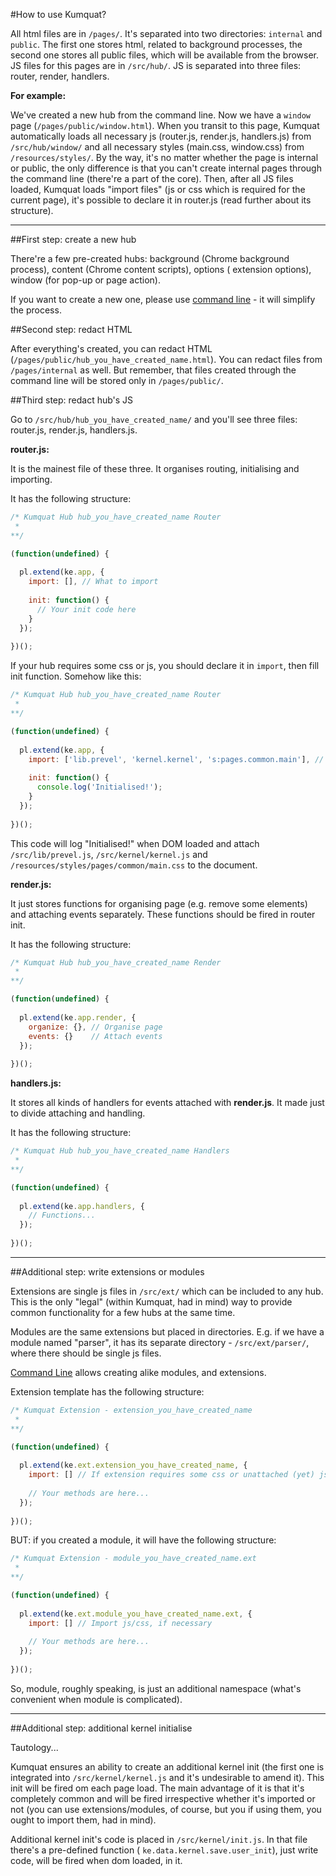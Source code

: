 #How to use Kumquat?

All html files are in `/pages/`. It's separated into two directories: `internal` and `public`. The first one stores
html, related to background processes, the second one stores all public files, which will be available from the browser. 
JS files for this pages are in `/src/hub/`. JS is separated into three files: router, render, handlers.

__For example:__

We've created a new hub from the command line. Now we have a `window` page (`/pages/public/window.html`). 
When you transit to this page, Kumquat automatically loads all necessary js 
(router.js, render.js, handlers.js) from `/src/hub/window/` and all necessary styles (main.css, window.css) from `/resources/styles/`. By the way, it's no matter whether the page is internal or 
public, the only difference is that you can't create internal pages through the command line (there're a part of the core). 
Then, after all JS files loaded, Kumquat loads "import files" (js or css which is required for the current page), it's 
possible to declare it in router.js (read further about its structure).

---

##First step: create a new hub

There're a few pre-created hubs: background (Chrome background process), content (Chrome content scripts), options (
extension options), window (for pop-up or page action). 

If you want to create a new one, please use 
[command line](https://github.com/chernikovalexey/Kumquat/blob/master/documentation/CommandLine.md) - 
it will simplify the process.

##Second step: redact HTML

After everything's created, you can redact HTML (`/pages/public/hub_you_have_created_name.html`). You can redact 
files from `/pages/internal` as well. But remember, that files created through the command line will be stored only
in `/pages/public/`.

##Third step: redact hub's JS

Go to `/src/hub/hub_you_have_created_name/` and you'll see three files: router.js, render.js, handlers.js. 

__router.js:__

It is the mainest file of these three. It organises routing, initialising and importing.

It has the following structure:

```javascript
/* Kumquat Hub hub_you_have_created_name Router
 * 
**/

(function(undefined) {
  
  pl.extend(ke.app, {
    import: [], // What to import
             
    init: function() {
      // Your init code here
    }
  });
  
})();
```

If your hub requires some css or js, you should declare it in `import`, then fill init function. Somehow like this:

```javascript
/* Kumquat Hub hub_you_have_created_name Router
 * 
**/

(function(undefined) {
  
  pl.extend(ke.app, {
    import: ['lib.prevel', 'kernel.kernel', 's:pages.common.main'], // What to import
             
    init: function() {
      console.log('Initialised!');
    }
  });
  
})();
```

This code will log "Initialised!" when DOM loaded and attach `/src/lib/prevel.js`, `/src/kernel/kernel.js` and 
`/resources/styles/pages/common/main.css` to the document.

__render.js:__

It just stores functions for organising page (e.g. remove some elements) and attaching events separately. 
These functions should be fired in router init.

It has the following structure:

```javascript
/* Kumquat Hub hub_you_have_created_name Render
 * 
**/

(function(undefined) {
  
  pl.extend(ke.app.render, {
    organize: {}, // Organise page
    events: {}    // Attach events
  });
  
})();
```

__handlers.js:__

It stores all kinds of handlers for events attached with __render.js__. It made just to divide attaching and handling.

It has the following structure:

```javascript
/* Kumquat Hub hub_you_have_created_name Handlers
 * 
**/

(function(undefined) {
  
  pl.extend(ke.app.handlers, {
    // Functions...
  });
  
})();
```

---

##Additional step: write extensions or modules

Extensions are single js files in `/src/ext/` which can be included to any hub. This is the only "legal" 
(within Kumquat, had in mind) way to provide common functionality for a few hubs at the same time.

Modules are the same extensions but placed in directories. E.g. if we have a module named "parser", it has 
its separate directory - `/src/ext/parser/`, where there should be single js files.

[Command Line](https://github.com/chernikovalexey/Kumquat/blob/master/documentation/CommandLine.md) allows creating 
alike modules, and extensions.

Extension template has the following structure:

```javascript
/* Kumquat Extension - extension_you_have_created_name
 *
**/

(function(undefined) {
  
  pl.extend(ke.ext.extension_you_have_created_name, {
    import: [] // If extension requires some css or unattached (yet) js
    
    // Your methods are here...
  });
  
})();
```

BUT: if you created a module, it will have the following structure:

```javascript
/* Kumquat Extension - module_you_have_created_name.ext
 *
**/

(function(undefined) {
  
  pl.extend(ke.ext.module_you_have_created_name.ext, {
    import: [] // Import js/css, if necessary
    
    // Your methods are here...
  });
  
})();
```

So, module, roughly speaking, is just an additional namespace (what's convenient when module is complicated).

---

##Additional step: additional kernel initialise

Tautology...

Kumquat ensures an ability to create an additional kernel init 
(the first one is integrated into `/src/kernel/kernel.js` and it's undesirable to amend it). This init will be fired om
each page load. The main advantage of it is that it's completely common and will be fired irrespective whether it's 
imported or not (you can use extensions/modules, of course, but you if using them, 
you ought to import them, had in mind).

Additional kernel init's code is placed in `/src/kernel/init.js`. In that file there's a pre-defined function (
`ke.data.kernel.save.user_init`), just write code, will be fired when dom loaded, in it.